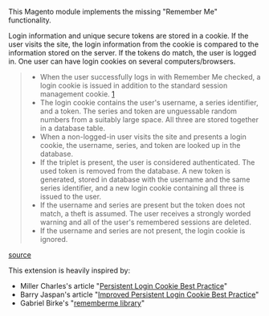 This Magento module implements the missing "Remember Me" functionality.

Login information and unique secure tokens are stored in a cookie. 
If the user visits the site, the login information from the cookie is compared to the information stored on the server. 
If the tokens do match, the user is logged in. One user can have login cookies on several computers/browsers.
 
> - When the user successfully logs in with Remember Me checked, a login cookie is issued in addition to the standard session management cookie. [1]
> - The login cookie contains the user's username, a series identifier, and a token. The series and token are unguessable random numbers from a suitably large space. All three are stored together in a database table.
> - When a non-logged-in user visits the site and presents a login cookie, the username, series, and token are looked up in the database.
> - If the triplet is present, the user is considered authenticated. The used token is removed from the database. A new token is generated, stored in database with the username and the same series identifier, and a new login cookie containing all three is issued to the user.
> - If the username and series are present but the token does not match, a theft is assumed. The user receives a strongly worded warning and all of the user's remembered sessions are deleted.
> - If the username and series are not present, the login cookie is ignored.

[source][1]

This extension is heavily inspired by:
- Miller Charles's article "[Persistent Login Cookie Best Practice][1]"
- Barry Jaspan's article "[Improved Persistent Login Cookie Best Practice][2]"
- Gabriel Birke's  "[rememberme library][3]"


[1]: http://fishbowl.pastiche.org/2004/01/19/persistent_login_cookie_best_practice.
[2]: http://jaspan.com/improved%5Fpersistent%5Flogin%5Fcookie%5Fbest%5Fpractice
[3]: https://github.com/gbirke/rememberme
